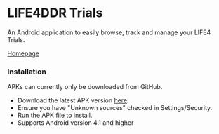 # LIFE4DDR Trials
An Android application to easily browse, track and manage your LIFE4 Trials.

[Homepage](http://life4ddr.com)

### Installation
APKs can currently only be downloaded from GitHub.
- Download the latest APK version [here](https://github.com/PerrigoGames/Life4DDR-Trials/releases/download/v0.4.5/Life4Trials_0_4_5.apk).
- Ensure you have "Unknown sources" checked in Settings/Security.
- Run the APK file to install.
- Supports Android version 4.1 and higher
